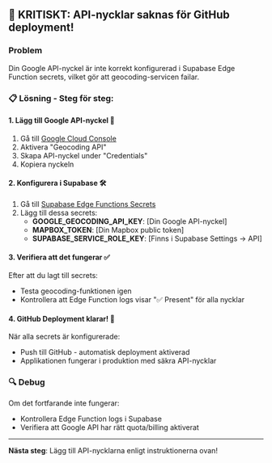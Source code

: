 ## 🚨 KRITISKT: API-nycklar saknas för GitHub deployment!

### Problem
Din Google API-nyckel är inte korrekt konfigurerad i Supabase Edge Function secrets, vilket gör att geocoding-servicen failar.

### 📋 Lösning - Steg för steg:

#### 1. Lägg till Google API-nyckel 🔑
1. Gå till [Google Cloud Console](https://console.cloud.google.com)
2. Aktivera "Geocoding API" 
3. Skapa API-nyckel under "Credentials"
4. Kopiera nyckeln

#### 2. Konfigurera i Supabase 🛠️
1. Gå till [Supabase Edge Functions Secrets](https://supabase.com/dashboard/project/zfeqsdtddvelapbrwlol/settings/functions)
2. Lägg till dessa secrets:
   - **GOOGLE_GEOCODING_API_KEY**: [Din Google API-nyckel]
   - **MAPBOX_TOKEN**: [Din Mapbox public token] 
   - **SUPABASE_SERVICE_ROLE_KEY**: [Finns i Supabase Settings → API]

#### 3. Verifiera att det fungerar ✅
Efter att du lagt till secrets:
- Testa geocoding-funktionen igen
- Kontrollera att Edge Function logs visar "✅ Present" för alla nycklar

#### 4. GitHub Deployment klarar! 🚀
När alla secrets är konfigurerade:
- Push till GitHub - automatisk deployment aktiverad
- Applikationen fungerar i produktion med säkra API-nycklar

### 🔍 Debug
Om det fortfarande inte fungerar:
- Kontrollera Edge Function logs i Supabase
- Verifiera att Google API har rätt quota/billing aktiverat

---

**Nästa steg**: Lägg till API-nycklarna enligt instruktionerna ovan!